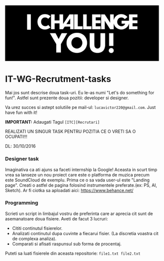 ![](./challange.jpg)

# IT-WG-Recrutment-tasks

Mai jos sunt descrise doua task-uri. Eu le-as numi "Let's do something for fun!". Astfel sunt prezente doua pozitii: developer si designer.

Va urez succes si astept solutiile pe mail-ul: `lucavictor220@gmail.com`. Just have fun with it!

**IMPORTANT:** Adaugati Tagul `[ITC][Recrutari]`

REALIZATI UN SINGUR TASK PENTRU POZITIA CE O VRETI SA O OCUPATI!!!

DL: 30/10/2016

### Designer task

Imaginativa ca ati ajuns sa faceti internship la Google! Aceasta in scurt timp vrea sa lanseze un nou proiect care este o platforma de muzica precum este SoundCloud de exemplu.
Prima ce o sa vada user-ul este "Landing page". Creati o astfel de pagina folosind instrumentele preferate.(ex: PS, AI, Sketch). Ar fi ciotka sa aploadati aici: <https://www.behance.net/> 

### Programming

Scrieti un script in limbajul vostru de preferinta care ar aprecia cit sunt de asemanatoare doua fisiere. Aveti de facut 3 lucruri:
- Cititi continutul fisierelor.
- Analizati continutul dupa cuvinte a fiecarui fisier. (La discretia voastra cit de complexa analiza).
- Comparati si afisati raspunsul sub forma de procentaj.

Puteti sa luati fisierele din aceasta repositorie: `file1.txt file2.txt`
